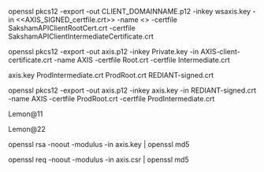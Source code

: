  openssl pkcs12 -export -out CLIENT_DOMAINNAME.p12 -inkey wsaxis.key -in <<AXIS_SIGNED_certfile.crt>> -name <<aliasname>> -certfile SakshamAPIClientRootCert.crt -certfile SakshamAPIClientIntermediateCertificate.crt
 
 
 
 openssl pkcs12 -export -out axis.p12 -inkey Private.key -in AXIS-client-certificate.crt -name AXIS -certfile Root.crt -certfile Intermediate.crt
 
 
 
 axis.key  ProdIntermediate.crt  ProdRoot.crt  REDIANT-signed.crt
 
 
 openssl pkcs12 -export -out axis.p12 -inkey axis.key -in REDIANT-signed.crt -name AXIS -certfile ProdRoot.crt -certfile ProdIntermediate.crt
 
 
Lemon@11
 
Lemon@22

  
openssl rsa -noout -modulus -in axis.key | openssl md5
  
  
openssl req -noout -modulus -in axis.csr | openssl md5
